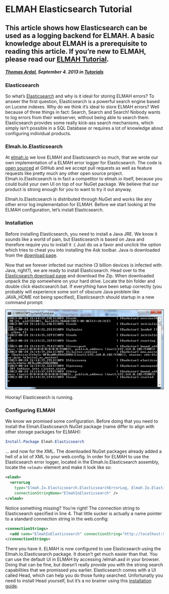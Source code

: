 # ELMAH Elasticsearch Tutorial

## This article shows how Elasticsearch can be used as a logging backend for ELMAH. A basic knowledge about ELMAH is a prerequisite to reading this article. If you’re new to ELMAH, please read our [ELMAH Tutorial](http://blog.elmah.io/elmah-tutorial).

##### [Thomas Ardal](http://elmah.io/about/), September 4. 2013 in [Tutorials](/category/tutorials/)

### Elasticsearch

So what’s [Elasticsearch](http://www.elasticsearch.org/) and why is it ideal for storing ELMAH errors? To answer the first question, Elasticsearch is a powerful search engine based on Lucene indexes. Why do we think it’s ideal to store ELMAH errors? Well because of three things in fact: Search, Search and Search! Nobody wants to log errors from their webserver, without being able to search them. Elasticsearch provides some really kick-ass search mechanisms, which simply isn’t possible in a SQL Database or requires a lot of knowledge about configuring individual products.

### Elmah.Io.Elasticsearch

At [elmah.io](http://elmah.io/) we love ELMAH and Elasticsearch so much, that we wrote our own implementation of a ELMAH error logger for Elasticsearch. The code is [open sourced](https://github.com/elmahio/Elmah.Io.Elasticsearch) at GitHub and we accept pull requests as well as feature requests like pretty much any other open source project. Elmah.Io.Elasticsearch is in fact a competitor to elmah.io itself, because you could build your own UI on top of our NuGet package. We believe that our product is strong enough for you to want to try it out anyway.

Elmah.Io.Elasticsearch is distributed through NuGet and works like any other error log implementation for ELMAH. Before we start looking at the ELMAH configuration, let’s install Elasticsearch.

### Installation

Before installing Elasticsearch, you need to install a Java JRE. We know it sounds like a world of pain, but Elasticsearch is based on Java and therefore require you to install it :( Just do us a favor and unclick the option which tries to cheat you into installing the Ask toolbar. Java is downloaded from the [download page](http://java.com/en/download/manual.jsp).

Now that we forever infected our machine (3 billion devices is infected with Java, right?), we are ready to install Elasticsearch. Head over to the [Elasticsearch download page](http://www.elasticsearch.org/download/) and download the Zip. When downloaded unpack the zip somewhere on your hard drive. Locate the bin folder and double click elasticsearch.bat. If everything have been setup correctly (you probably will experience some sort of obscure Java problem like JAVA_HOME not being specified), Elasticsearch should startup in a new command prompt:

![Elasticsearch](/images/2013/09/elasticsearch.png)

Hooray! Elasticsearch is running.

### Configuring ELMAH

We know we promised some configuration. Before doing that you need to install the Elmah.Elasticsearch NuGet package (name differ to align with other storage packages for ELMAH):

```powershell
Install-Package Elmah.Elasticsearch
```

... and now for the XML. The downloaded NuGet packages already added a hell of a lot of XML to your web.config. In order for ELMAH to use the Elasticsearch error logger, located in the Elmah.Io.Elasticsearch assembly, locate the `<elmah>` element and make it look like so:

```xml
<elmah>
  <errorLog
    type="Elmah.Io.Elasticsearch.ElasticsearchErrorLog, Elmah.Io.Elasticsearch"
    connectionStringName="ElmahIoElasticsearch" />
</elmah>
```

Notice something missing? You’re right! The connection string to Elasticsearch specified in line 4. That little sucker is actually a name pointer to a standard connection string in the web.config:

```xml
<connectionStrings>
  <add name="ElmahIoElasticsearch" connectionString="http://localhost:9200"/>
</connectionStrings>
```

There you have it. ELMAH is now configured to use Elasticsearch using the Elmah.Io.Elasticsearch package. It doesn’t get much easier than that. You can use the default UI in ELMAH by accessing /elmah.axd in your browser. Doing that can be fine, but doesn’t really provide you with the strong search capabilities that we promissed you earlier. Elasticsearch comes with a UI called Head, which can help you do those funky searched. Unfortunatly you need to install Head yourself, but it’s a no brainer using this [installation guide](http://mobz.github.io/elasticsearch-head/).